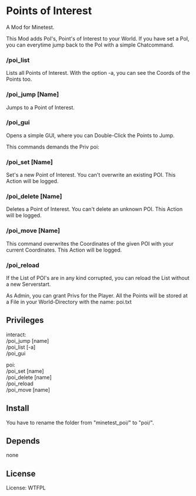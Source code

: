 # Points of Interest

A Mod for Minetest.

This Mod adds PoI's, Point's of Interest to your World.
If you have set a PoI, you can everytime jump back to the PoI with a simple Chatcommand.

### /poi_list
Lists all Points of Interest.
With the option -a, you can see the Coords of the Points too.

### /poi_jump [Name]
Jumps to a Point of Interest.

### /poi_gui
Opens a simple GUI, where you can Double-Click the Points to Jump.

This commands demands the Priv poi:
### /poi_set [Name]
Set's a new Point of Interest. You can't overwrite an existing POI.
This Action will be logged.

### /poi_delete [Name]
Deletes a Point of Interest. You can't delete an unknown POI.
This Action will be logged.

### /poi_move [Name]
This command overwrites the Coordinates of the given POI with your current Coordinates.
This Action will be logged.

### /poi_reload
If the List of POI's are in any kind corrupted, you can reload the List without a new Serverstart.

As Admin, you can grant Privs for the Player.
All the Points will be stored at a File in your World-Directory with the name: poi.txt

## Privileges

interact:<br>
/poi_jump [name]<br>
/poi_list [-a]<br>
/poi_gui<br>

poi:<br>
/poi_set [name]<br>
/poi_delete [name]<br>
/poi_reload<br>
/poi_move [name]<br>


## Install

You have to rename the folder from "minetest_poi/" to "poi/".

## Depends

none

## License

License: WTFPL
